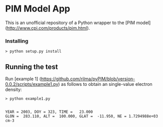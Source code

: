 # PIM Model App

This is an unofficial repository of a Python wrapper to the [PIM model] (http://www.cpi.com/products/pim.html).

### Installing

```
> python setup.py install
```

## Running the test

Run [example 1] (https://github.com/rilma/pyPIM/blob/version-0.0.2/scripts/example1.py) as follows to obtain an single-value electron density:

```
> python example1.py 


YEAR = 2003, DOY = 323, TIME =   23.000                                                                   
GLON =  283.110, ALT =  100.000, GLAT =  -11.950, NE = 1.7294988e+03 cm-3 
```
